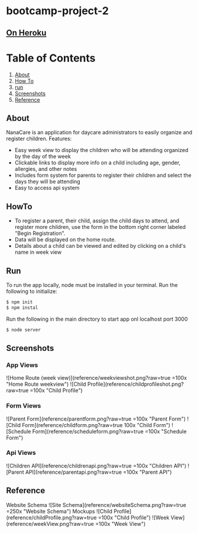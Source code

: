 # bootcamp-project-2
## [On Heroku](https://nana-care.herokuapp.com/)

# Table of Contents
1. [About](#about)
2. [How To](#howto)
3. [run](#run)
4. [Screenshots](#screenshots)
5. [Reference](#reference)

## About
NanaCare is an application for daycare administrators to easily organize and register children.
Features:
- Easy week view to display the children who will be attending organized by the day of the week
- Clickable links to display more info on a child including age, gender, allergies, and other notes
- Includes form system for parents to register their children and select the days they will be attending
- Easy to access api system

## HowTo
- To register a parent, their child, assign the child days to attend, and register more children, use the form in the bottom right corner labeled "Begin Registration".
- Data will be displayed on the home route.
- Details about a child can be viewed and edited by clicking on a child's name in week view

## Run
To run the app locally, node must be installed in your terminal.
Run the following to initialize:
``` bash
$ npm init
$ npm instal
```
Run the following in the main directory to start app onl localhost port 3000 
``` bash
$ node server
```
## Screenshots
### App Views
![Home Route (week view)](reference/weekviewshot.png?raw=true =100x "Home Route weekview")
![Child Profile](reference/childprofileshot.png?raw=true =100x "Child Profile")
### Form Views
![Parent Form](reference/parentform.png?raw=true =100x "Parent Form")
![Child Form](reference/childform.png?raw=true 100x "Child Form")
![Schedule Form](reference/scheduleform.png?raw=true =100x "Schedule Form")
### Api Views
![Children API](reference/childrenapi.png?raw=true =100x "Children API")
![Parent API](reference/parentapi.png?raw=true =100x "Parent API")


## Reference
Website Schema
![Site Schema](reference/websiteSchema.png?raw=true =250x "Website Schema")
Mockups
![Child Profile](reference/childProfile.png?raw=true =100x "Child Profile")
![Week View](reference/weekView.png?raw=true =100x "Week View")
